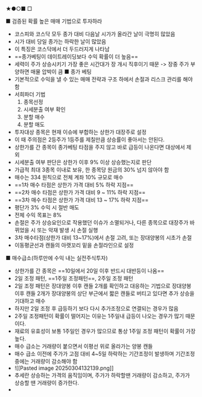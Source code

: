 ★●○■ □

■ 검증된 확률 높은 매매 기법으로 투자하라
+ 코스피와 코스닥 모두 종가 대비 다음날 시가가 올라간 날이 극명히 많았음
+ 시가 대비 당일 종가는 하락한 날이 많았음
+ 이 특징은 코스닥에서 더 두드러지게 나타남
+ ==종가베팅이 데이트레이딩보다 수익 확률이 더 높음==
+ 세력이 주가 상승시키기 가장 좋은 시간대가 장 개시 직후이기 때문 -> 장중 주가 부양하면 매물 압박이 큼
■ 종가 베팅
+ 기본적으로 수익을 낼 수 있는 매매 전략과 구조 하에서 손절과 리스크 관리를 해야 함
+ 서희파더 기법
  1. 종목선정 
  2. 시세분출 여부 확인
  3. 분할 매수 
  4. 분할 매도
+ 투자대상 종목은 현재 이슈에 부합하는 상한가 대장주로 설정
+ 이 때 주의점은 2등주가 1등주를 제칠만큼 상승률이 좋아서는 안된다.
+ 상한가를 간 종목이 종가베팅 타점을 주지 않고 바로 급등이 나온다면 대상에서 제외
+ 시세분출 여부 판단은 상한가 이후 9% 이상 상승했는지로 판단
+ 가급적 최대 3종목 이내로 보유, 한 종목당 원금의 30% 넘지 않아야 함
+ 매수는 334 원칙으로 전체 계좌 10% 규모로 매수
+ ==1차 매수 타점은 상한가 가격 대비 5% 하락 지점==
+ ==2차 매수 타점은 상한가 가격 대비 9 ~ 11% 하락 지점==
+ ==3차 매수 타점은 상한가 가격 대비 13 ~ 17% 하락 지점==
+ 평단가 3% 수익 시 절반 매도
+ 전체 수익 목표는 8% 
+ 손절은 주가 상승요인으로 작용했던 이슈가 소멸되거나, 다른 종목으로 대장주가 바뀌었을 시 또는 악재 발생 시 손절 실행
+ 3차 매수타점(상한가 대비 13~17%)에서 손절 고려, 또는 장대양봉의 시초가 손절
+ 이동평균선과 캔들의 아랫꼬리 밑을 손절라인으로 설정

■ 매수급소(하루만에 수익 내는 실전주식투자)
+ 상한가를 간 종목은 ==10일에서 20일 이후 반드시 대반등이 나옴==
+ 2일 조정 패턴, ==1주일 조정패턴==, 2주일 조정 패턴
+ 2일 조정 패턴은 장대양봉 이후 캔들 2개를 확인하고 대응하는 기법으로 장대양봉 이후 캔들 2개가 장대양봉의 상단 부근에서 짧은 캔들로 버티고 있다면 추가 상승을 기대하고 매수
+ 하지만 2일 조정 후 급등하기 보다 다시 추가조정으로 연결되는 경우가 많음
+ 2주일 조정패턴이 확률이 떨어지는 이유는 1주일내 급등이 나오는 경우가 많기 때문이다.
+ 재료의 유효성이 보통 1주일인 경우가 많으므로 통상 1주일 조정 패턴이 확률이 가장 높다.
+ 매수 급소는 거래량이 붙으면서 이평선 위로 올라가는 양봉 캔들
+ 매수 급소 이전에 주가가 고점 대비 4~5일 하락하는 기간조정이 발생하며 기간조정 중에는 거래량이 감소해야 함
+ ![[Pasted image 20250304132139.png]]
+ 추세란 상승하는 가격의 움직임이며, 주가가 하락할땐 거래량이 감소하고, 주가가 상승할 땐 거래량이 증가한다.
+ 